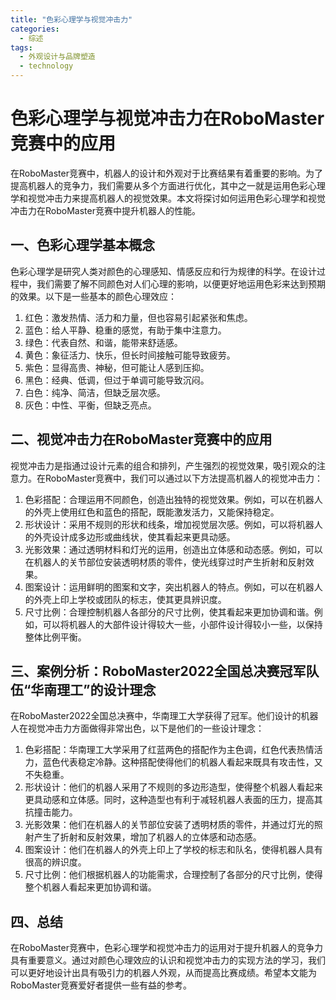 ```yaml
---  
title: "色彩心理学与视觉冲击力"  
categories:  
  - 综述  
tags: 
  - 外观设计与品牌塑造 
  - technology  
---  
```


# 色彩心理学与视觉冲击力在RoboMaster竞赛中的应用

在RoboMaster竞赛中，机器人的设计和外观对于比赛结果有着重要的影响。为了提高机器人的竞争力，我们需要从多个方面进行优化，其中之一就是运用色彩心理学和视觉冲击力来提高机器人的视觉效果。本文将探讨如何运用色彩心理学和视觉冲击力在RoboMaster竞赛中提升机器人的性能。

## 一、色彩心理学基本概念

色彩心理学是研究人类对颜色的心理感知、情感反应和行为规律的科学。在设计过程中，我们需要了解不同颜色对人们心理的影响，以便更好地运用色彩来达到预期的效果。以下是一些基本的颜色心理效应：

1. 红色：激发热情、活力和力量，但也容易引起紧张和焦虑。
2. 蓝色：给人平静、稳重的感觉，有助于集中注意力。
3. 绿色：代表自然、和谐，能带来舒适感。
4. 黄色：象征活力、快乐，但长时间接触可能导致疲劳。
5. 紫色：显得高贵、神秘，但可能让人感到压抑。
6. 黑色：经典、低调，但过于单调可能导致沉闷。
7. 白色：纯净、简洁，但缺乏层次感。
8. 灰色：中性、平衡，但缺乏亮点。

## 二、视觉冲击力在RoboMaster竞赛中的应用

视觉冲击力是指通过设计元素的组合和排列，产生强烈的视觉效果，吸引观众的注意力。在RoboMaster竞赛中，我们可以通过以下方法提高机器人的视觉冲击力：

1. 色彩搭配：合理运用不同颜色，创造出独特的视觉效果。例如，可以在机器人的外壳上使用红色和蓝色的搭配，既能激发活力，又能保持稳定。
2. 形状设计：采用不规则的形状和线条，增加视觉层次感。例如，可以将机器人的外壳设计成多边形或曲线状，使其看起来更具动感。
3. 光影效果：通过透明材料和灯光的运用，创造出立体感和动态感。例如，可以在机器人的关节部位安装透明材质的零件，使光线穿过时产生折射和反射效果。
4. 图案设计：运用鲜明的图案和文字，突出机器人的特点。例如，可以在机器人的外壳上印上学校或团队的标志，使其更具辨识度。
5. 尺寸比例：合理控制机器人各部分的尺寸比例，使其看起来更加协调和谐。例如，可以将机器人的大部件设计得较大一些，小部件设计得较小一些，以保持整体比例平衡。

## 三、案例分析：RoboMaster2022全国总决赛冠军队伍“华南理工”的设计理念

在RoboMaster2022全国总决赛中，华南理工大学获得了冠军。他们设计的机器人在视觉冲击力方面做得非常出色，以下是他们的一些设计理念：

1. 色彩搭配：华南理工大学采用了红蓝两色的搭配作为主色调，红色代表热情活力，蓝色代表稳定冷静。这种搭配使得他们的机器人看起来既具有攻击性，又不失稳重。
2. 形状设计：他们的机器人采用了不规则的多边形造型，使得整个机器人看起来更具动感和立体感。同时，这种造型也有利于减轻机器人表面的压力，提高其抗撞击能力。
3. 光影效果：他们在机器人的关节部位安装了透明材质的零件，并通过灯光的照射产生了折射和反射效果，增加了机器人的立体感和动态感。
4. 图案设计：他们在机器人的外壳上印上了学校的标志和队名，使得机器人具有很高的辨识度。
5. 尺寸比例：他们根据机器人的功能需求，合理控制了各部分的尺寸比例，使得整个机器人看起来更加协调和谐。

## 四、总结

在RoboMaster竞赛中，色彩心理学和视觉冲击力的运用对于提升机器人的竞争力具有重要意义。通过对颜色心理效应的认识和视觉冲击力的实现方法的学习，我们可以更好地设计出具有吸引力的机器人外观，从而提高比赛成绩。希望本文能为RoboMaster竞赛爱好者提供一些有益的参考。 
